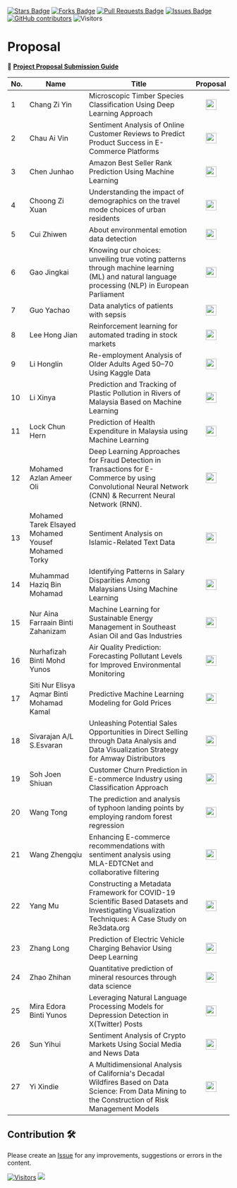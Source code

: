 <a href="https://github.com/drshahizan/research-design/stargazers"><img src="https://img.shields.io/github/stars/drshahizan/research-design" alt="Stars Badge"/></a>
<a href="https://github.com/drshahizan/research-design/network/members"><img src="https://img.shields.io/github/forks/drshahizan/research-design" alt="Forks Badge"/></a>
<a href="https://github.com/drshahizan/research-design/pulls"><img src="https://img.shields.io/github/issues-pr/drshahizan/research-design" alt="Pull Requests Badge"/></a>
<a href="https://github.com/drshahizan/research-design"><img src="https://img.shields.io/github/issues/drshahizan/research-design" alt="Issues Badge"/></a>
<a href="https://github.com/drshahizan/research-design/graphs/contributors"><img alt="GitHub contributors" src="https://img.shields.io/github/contributors/drshahizan/research-design?color=2b9348"></a>
![Visitors](https://api.visitorbadge.io/api/visitors?path=https%3A%2F%2Fgithub.com%2Fdrshahizan%2BDM&labelColor=%23d9e3f0&countColor=%23697689&style=flat)

# Proposal

📌 [**Project Proposal Submission Guide**](instruction.md)

| No. | Name                                     | Title | Proposal |
|-----|------------------------------------------|-----------| :-----------:|
| 1 | Chang Zi Yin |Microscopic Timber Species Classification Using Deep Learning Approach |<a href="file/ziyiinn"><img src="../../images/portfolio.png" width="24px" height="24px"></a> |
| 2 | Chau Ai Vin | Sentiment Analysis of Online Customer Reviews to Predict Product Success in E-Commerce Platforms |<a href="file/chauaivin"><img src="../../images/portfolio.png" width="24px" height="24px"></a> |
| 3 | Chen Junhao | Amazon Best Seller Rank Prediction Using Machine Learning |<a href="file/HideInInk312"><img src="../../images/portfolio.png" width="24px" height="24px"></a> |
| 4 | Choong Zi Xuan | Understanding the impact of demographics on the travel mode choices of urban residents |<a href="file/ZXChoong"><img src="../../images/portfolio.png" width="24px" height="24px"></a> |
| 5 | Cui Zhiwen |About environmental emotion data detection |<a href="file/ROSSscience"><img src="../../images/portfolio.png" width="24px" height="24px"></a> |
| 6 | Gao Jingkai | Knowing our choices: unveiling true voting patterns through machine learning (ML) and natural language processing (NLP) in European Parliament |<a href="file/Dis-Tant"><img src="../../images/portfolio.png" width="24px" height="24px"></a> |
| 7 | Guo Yachao |Data analytics of patients with sepsis |<a href="file/MCS241039"><img src="../../images/portfolio.png" width="24px" height="24px"></a> |
| 8 | Lee Hong Jian | Reinforcement learning for automated trading in stock markets |<a href="file/ZeolatJian"><img src="../../images/portfolio.png" width="24px" height="24px"></a> |
| 9 | Li Honglin |Re-employment Analysis of Older Adults Aged 50–70 Using Kaggle Data |<a href="file/lihonglin007"><img src="../../images/portfolio.png" width="24px" height="24px"></a> |
| 10 | Li Xinya | Prediction and Tracking of Plastic Pollution in Rivers of Malaysia Based on Machine Learning |<a href="file/LIXINYA02"><img src="../../images/portfolio.png" width="24px" height="24px"></a> |
| 11 | Lock Chun Hern |Prediction of Health Expenditure in Malaysia using Machine Learning |<a href="file/henrylock"><img src="../../images/portfolio.png" width="24px" height="24px"></a> |
| 12 | Mohamed Azlan Ameer Oli |Deep Learning Approaches for Fraud Detection in Transactions for E-Commerce by using Convolutional Neural Network (CNN) & Recurrent Neural Network (RNN).|<a href="file/ lanazlan"><img src="../../images/portfolio.png" width="24px" height="24px"></a> |
| 13 | Mohamed Tarek Elsayed Mohamed Yousef Mohamed Torky | Sentiment Analysis on Islamic-Related Text Data |<a href="file/mdTorky"><img src="../../images/portfolio.png" width="24px" height="24px"></a> |
| 14 | Muhammad Haziq Bin Mohamad | Identifying Patterns in Salary Disparities Among Malaysians Using Machine Learning |<a href="file/Hzqmo"><img src="../../images/portfolio.png" width="24px" height="24px"></a> |
| 15 | Nur Aina Farraain Binti Zahanizam | Machine Learning for Sustainable Energy Management in Southeast Asian Oil and Gas Industries |<a href="file/Vicheolis"><img src="../../images/portfolio.png" width="24px" height="24px"></a> |
| 16 | Nurhafizah Binti Mohd Yunos |Air Quality Prediction: Forecasting Pollutant Levels for Improved Environmental Monitoring |<a href="file/nurhafizah99"><img src="../../images/portfolio.png" width="24px" height="24px"></a> |
| 17 | Siti Nur Elisya Aqmar Binti Mohamad Kamal | Predictive Machine Learning Modeling for Gold Prices|<a href="file/elisyaqmarr"><img src="../../images/portfolio.png" width="24px" height="24px"></a> |
| 18 | Sivarajan A/L S.Esvaran |Unleashing Potential Sales Opportunities in Direct Selling through Data Analysis and Data Visualization Strategy for Amway Distributors |<a href="file/C-VA17"><img src="../../images/portfolio.png" width="24px" height="24px"></a> |
| 19 | Soh Joen Shiuan | Customer Churn Prediction in E-commerce Industry using Classification Approach |<a href="file/edwardjacksonmy"><img src="../../images/portfolio.png" width="24px" height="24px"></a> |
| 20 | Wang Tong | The prediction and analysis of typhoon landing points by employing random forest regression |<a href="file/tong920"><img src="../../images/portfolio.png" width="24px" height="24px"></a> |
| 21 | Wang Zhengqiu | Enhancing E-commerce recommendations with sentiment analysis using MLA-EDTCNet and collaborative filtering |<a href="file/zqwangutm"><img src="../../images/portfolio.png" width="24px" height="24px"></a> |
| 22 | Yang Mu |Constructing a Metadata Framework for COVID-19 Scientific Based Datasets and Investigating Visualization Techniques: A Case Study on Re3data.org |<a href="file/Yang743"><img src="../../images/portfolio.png" width="24px" height="24px"></a> |
| 23 | Zhang Long | Prediction of Electric Vehicle Charging Behavior Using Deep Learning|<a href="file/DragonDateScience"><img src="../../images/portfolio.png" width="24px" height="24px"></a> |
| 24 | Zhao Zhihan | Quantitative prediction of mineral resources through data science |<a href="file/zzhhzz123"><img src="../../images/portfolio.png" width="24px" height="24px"></a> |
| 25 | Mira Edora Binti Yunos| Leveraging Natural Language Processing Models for Depression Detection in X(Twitter) Posts |<a href="file/MiraEl7"><img src="../../images/portfolio.png" width="24px" height="24px"></a> |
| 26 | Sun Yihui| Sentiment Analysis of Crypto Markets Using Social Media and News Data |<a href="file/JasonSun-UTM"><img src="../../images/portfolio.png" width="24px" height="24px"></a> |
| 27 | Yi Xindie| A Multidimensional Analysis of California's Decadal Wildfires Based on Data Science: From Data Mining to the Construction of Risk Management Models |<a href="file/YIXINDIE"><img src="../../images/portfolio.png" width="24px" height="24px"></a> |

## Contribution 🛠️
Please create an [Issue](https://github.com/drshahizan/research-design/issues) for any improvements, suggestions or errors in the content.

[![Visitors](https://api.visitorbadge.io/api/visitors?path=https%3A%2F%2Fgithub.com%2Fdrshahizan&labelColor=%23697689&countColor=%23555555&style=plastic)](https://visitorbadge.io/status?path=https%3A%2F%2Fgithub.com%2Fdrshahizan)
![](https://hit.yhype.me/github/profile?user_id=81284918)

